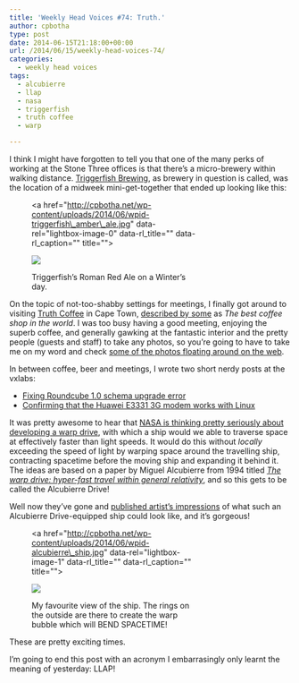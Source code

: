 ```yaml
---
title: 'Weekly Head Voices #74: Truth.'
author: cpbotha
type: post
date: 2014-06-15T21:18:00+00:00
url: /2014/06/15/weekly-head-voices-74/
categories:
  - weekly head voices
tags:
  - alcubierre
  - llap
  - nasa
  - triggerfish
  - truth coffee
  - warp

---
```

I think I might have forgotten to tell you that one of the many perks of working at the Stone Three offices is that there&#8217;s a micro-brewery within walking distance. [Triggerfish Brewing][1], as brewery in question is called, was the location of a midweek mini-get-together that ended up looking like this: <figure style="width: 300px" class="wp-caption alignnone"><a href="http://cpbotha.net/wp-content/uploads/2014/06/wpid-triggerfish\_amber\_ale.jpg" data-rel="lightbox-image-0" data-rl\_title="" data-rl\_caption="" title="">

![][2]</a><figcaption class="wp-caption-text">Triggerfish&#8217;s Roman Red Ale on a Winter&#8217;s day.</figcaption></figure> 

On the topic of not-too-shabby settings for meetings, I finally got around to visiting [Truth Coffee][3] in Cape Town, [described by some][4] as _The best coffee shop in the world_. I was too busy having a good meeting, enjoying the superb coffee, and generally gawking at the fantastic interior and the pretty people (guests and staff) to take any photos, so you&#8217;re going to have to take me on my word and check [some of the photos floating around on the web][5]. 

In between coffee, beer and meetings, I wrote two short nerdy posts at the vxlabs: 

<ul class="org-ul">
  <li>
    <a href="http://vxlabs.com/2014/06/09/fixing-roundcube-error-in-ddl-upgrade/">Fixing Roundcube 1.0 schema upgrade error</a>
  </li>
  <li>
    <a href="http://vxlabs.com/2014/06/15/huawei-e3331-3g-usb-dongle-works-on-ubuntu-14-04-linux/">Confirming that the Huawei E3331 3G modem works with Linux</a>
  </li>
</ul>

It was pretty awesome to hear that [NASA is thinking pretty seriously about developing a warp drive][6], with which a ship would we able to traverse space at effectively faster than light speeds. It would do this without _locally_ exceeding the speed of light by warping space around the travelling ship, contracting spacetime before the moving ship and expanding it behind it. The ideas are based on a paper by Miguel Alcubierre from 1994 titled [_The warp drive: hyper-fast travel within general relativity_][7], and so this gets to be called the Alcubierre Drive! 

Well now they&#8217;ve gone and [published artist&#8217;s impressions][8] of what such an Alcubierre Drive-equipped ship could look like, and it&#8217;s gorgeous! <figure style="width: 300px" class="wp-caption alignnone"><a href="http://cpbotha.net/wp-content/uploads/2014/06/wpid-alcubierre\_ship.jpg" data-rel="lightbox-image-1" data-rl\_title="" data-rl_caption="" title="">

![][9]</a><figcaption class="wp-caption-text">My favourite view of the ship. The rings on the outside are there to create the warp bubble which will BEND SPACETIME!</figcaption></figure> 

These are pretty exciting times. 

I&#8217;m going to end this post with an acronym I embarrasingly only learnt the meaning of yesterday: LLAP!

 [1]: http://www.triggerfishbrewing.co.za/
 [2]: http://cpbotha.net/wp-content/uploads/2014/06/wpid-triggerfish_amber_ale-300x225.jpg
 [3]: http://www.truthcoffee.com/
 [4]: http://travel.uk.msn.com/photos/the-best-coffee-shop-in-the-world
 [5]: http://www.thisiscolossal.com/2013/09/truth-steampunk-coffee-shop/
 [6]: http://io9.com/5963263/how-nasa-will-build-its-very-first-warp-drive
 [7]: http://iopscience.iop.org/0264-9381/11/5/001
 [8]: http://io9.com/heres-nasas-new-design-for-a-warp-drive-ship-1588948192
 [9]: http://cpbotha.net/wp-content/uploads/2014/06/wpid-alcubierre_ship-300x168.jpg